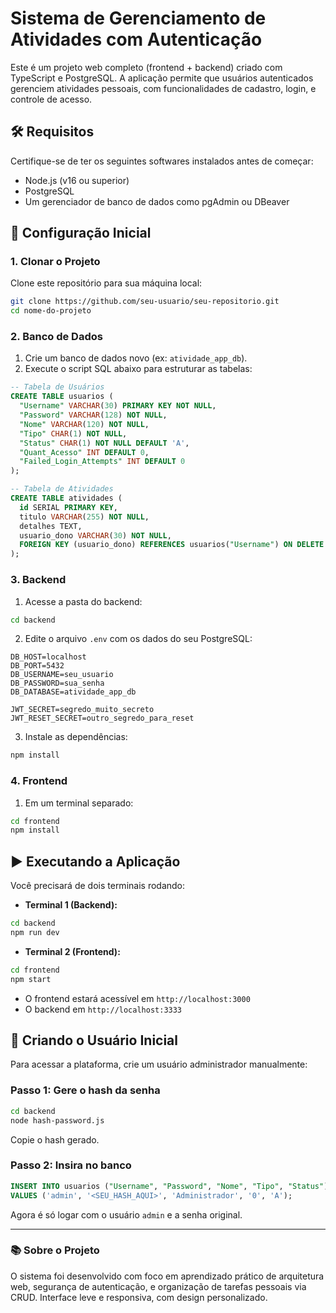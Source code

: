 
# Sistema de Gerenciamento de Atividades com Autenticação

Este é um projeto web completo (frontend + backend) criado com TypeScript e PostgreSQL. A aplicação permite que usuários autenticados gerenciem atividades pessoais, com funcionalidades de cadastro, login, e controle de acesso.

## 🛠️ Requisitos

Certifique-se de ter os seguintes softwares instalados antes de começar:

- Node.js (v16 ou superior)
- PostgreSQL
- Um gerenciador de banco de dados como pgAdmin ou DBeaver

## 🚀 Configuração Inicial

### 1. Clonar o Projeto

Clone este repositório para sua máquina local:

```bash
git clone https://github.com/seu-usuario/seu-repositorio.git
cd nome-do-projeto
```

### 2. Banco de Dados

1. Crie um banco de dados novo (ex: `atividade_app_db`).
2. Execute o script SQL abaixo para estruturar as tabelas:

```sql
-- Tabela de Usuários
CREATE TABLE usuarios (
  "Username" VARCHAR(30) PRIMARY KEY NOT NULL,
  "Password" VARCHAR(128) NOT NULL,
  "Nome" VARCHAR(120) NOT NULL,
  "Tipo" CHAR(1) NOT NULL,
  "Status" CHAR(1) NOT NULL DEFAULT 'A',
  "Quant_Acesso" INT DEFAULT 0,
  "Failed_Login_Attempts" INT DEFAULT 0
);

-- Tabela de Atividades
CREATE TABLE atividades (
  id SERIAL PRIMARY KEY,
  titulo VARCHAR(255) NOT NULL,
  detalhes TEXT,
  usuario_dono VARCHAR(30) NOT NULL,
  FOREIGN KEY (usuario_dono) REFERENCES usuarios("Username") ON DELETE CASCADE
);
```

### 3. Backend

1. Acesse a pasta do backend:

```bash
cd backend
```

2. Edite o arquivo `.env` com os dados do seu PostgreSQL:

```env
DB_HOST=localhost
DB_PORT=5432
DB_USERNAME=seu_usuario
DB_PASSWORD=sua_senha
DB_DATABASE=atividade_app_db

JWT_SECRET=segredo_muito_secreto
JWT_RESET_SECRET=outro_segredo_para_reset
```

3. Instale as dependências:

```bash
npm install
```

### 4. Frontend

1. Em um terminal separado:

```bash
cd frontend
npm install
```

## ▶️ Executando a Aplicação

Você precisará de dois terminais rodando:

- **Terminal 1 (Backend):**

```bash
cd backend
npm run dev
```

- **Terminal 2 (Frontend):**

```bash
cd frontend
npm start
```

- O frontend estará acessível em `http://localhost:3000`
- O backend em `http://localhost:3333`

## 👤 Criando o Usuário Inicial

Para acessar a plataforma, crie um usuário administrador manualmente:

### Passo 1: Gere o hash da senha

```bash
cd backend
node hash-password.js
```

Copie o hash gerado.

### Passo 2: Insira no banco

```sql
INSERT INTO usuarios ("Username", "Password", "Nome", "Tipo", "Status")
VALUES ('admin', '<SEU_HASH_AQUI>', 'Administrador', '0', 'A');
```

Agora é só logar com o usuário `admin` e a senha original.

---

### 📚 Sobre o Projeto

O sistema foi desenvolvido com foco em aprendizado prático de arquitetura web, segurança de autenticação, e organização de tarefas pessoais via CRUD. Interface leve e responsiva, com design personalizado.
